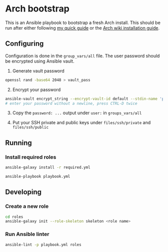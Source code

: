 # Arch bootstrap

This is an Ansible playbook to bootstrap a fresh Arch install. This should be run after either following [my quick guide](https://wiki.nas.reisub.io/tutorials/arch-install) or the [Arch wiki installation guide](https://wiki.archlinux.org/title/installation_guide).

## Configuring

Configuration is done in the `group_vars/all` file. The user password should be encrypted using Ansible vault.

1. Generate vault password

```bash
openssl rand -base64 2048 > vault_pass
```

2. Encrypt your password

```bash
ansible-vault encrypt_string --encrypt-vault-id default --stdin-name 'password'
# enter your password without a newline, press CTRL-D twice
```

3. Copy the `password: ...` output under `user:` in `groups_vars/all`

4. Put your SSH private and public keys under `files/ssh/private` and `files/ssh/public`

## Running

### Install required roles

```bash
ansible-galaxy install -r required.yml
```

```bash
ansible-playbook playbook.yml
```

## Developing

### Create a new role

```bash
cd roles
ansible-galaxy init --role-skeleton skeleton <role name>
```

### Run Ansible linter

```bash
ansible-lint -p playbook.yml roles
```
